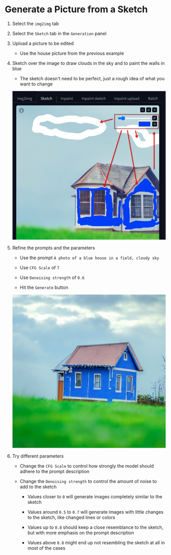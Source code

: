 # Generate a Picture from a Sketch

1. Select the `img2img` tab

2. Select the `Sketch` tab in the `Generation` panel

3. Upload a picture to be edited

   - Use the house picture from the previous example

4. Sketch over the image to draw clouds in the sky and to paint the walls in blue

   - The sketch doesn't need to be perfect, just a rough idea of what you want to change

   ![house sketch edition](../images/house-sketch-edit.png)

5. Refine the prompts and the parameters

   - Use the prompt `A photo of a blue house in a field, cloudy sky`

   - Use `CFG Scale` of `7`

   - Use `Denoising strength` of `0.6`

   - Hit the `Generate` button

   ![sketch edit result](../images/sketch-edit-result.png)

6. Try different parameters

   - Change the `CFG Scale` to control how strongly the model should adhere to the prompt description

   - Change the `Denoising strength` to control the amount of noise to add to the sketch

     - Values closer to `0` will generate images completely similar to the sketch

     - Values around `0.5` to `0.7` will generate images with little changes to the sketch, like changed lines or colors

     - Values up to `0.8` should keep a close resemblance to the sketch, but with more emphasis on the prompt description

     - Values above `0.8` might end up not resembling the sketch at all in most of the cases
